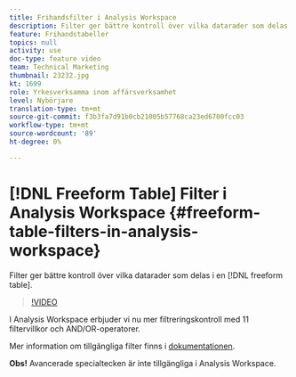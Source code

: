```yaml
---
title: Frihandsfilter i Analysis Workspace
description: Filter ger bättre kontroll över vilka datarader som delas i en friformstabell.
feature: Frihandstabeller
topics: null
activity: use
doc-type: feature video
team: Technical Marketing
thumbnail: 23232.jpg
kt: 1699
role: Yrkesverksamma inom affärsverksamhet
level: Nybörjare
translation-type: tm+mt
source-git-commit: f3b3fa7d91b0cb21005b57768ca23ed6700fcc03
workflow-type: tm+mt
source-wordcount: '89'
ht-degree: 0%

---
```



# [!DNL Freeform Table] Filter i Analysis Workspace  {#freeform-table-filters-in-analysis-workspace}

Filter ger bättre kontroll över vilka datarader som delas i en [!DNL freeform table].

>[!VIDEO](https://video.tv.adobe.com/v/23232/?quality=12)

I Analysis Workspace erbjuder vi nu mer filtreringskontroll med 11 filtervillkor och AND/OR-operatorer.

Mer information om tillgängliga filter finns i [dokumentationen](https://marketing.adobe.com/resources/help/en_US/analytics/analysis-workspace/pagination_filtering_sorting.html).

**Obs!** Avancerade specialtecken är inte tillgängliga i Analysis Workspace.
